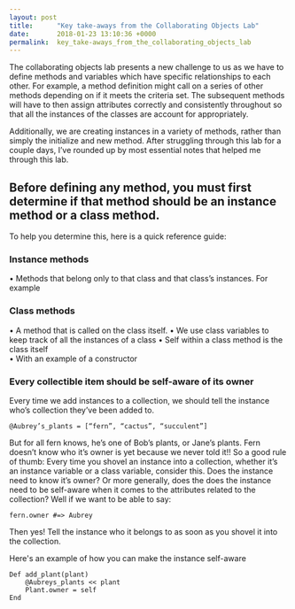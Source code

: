 ```yaml
---
layout: post
title:      "Key take-aways from the Collaborating Objects Lab"
date:       2018-01-23 13:10:36 +0000
permalink:  key_take-aways_from_the_collaborating_objects_lab
---
```




The collaborating objects lab presents a new challenge to us as we have to define methods and variables which have specific relationships to each other. For example, a method definition might call on a series of other methods depending on if it meets the criteria set. The subsequent methods will have to then assign attributes correctly and consistently throughout so that all the instances of the classes are account for appropriately. 

Additionally, we are creating instances in a variety of methods, rather than simply the initialize and new method. After struggling through this lab for a couple days, I’ve rounded up by most essential notes that helped me through this lab. 

## Before defining any method, you must first determine if that method should be an instance method or a class method.
To help you determine this, here is a quick reference guide: 

### Instance methods 
•	Methods that belong only to that class and that class’s instances. For example

### Class methods

•	A method that is called on the class itself. 
•	We use class variables to keep track of all the instances of a class
•	Self within a class method is the class itself	
•	With an example of a constructor 

### Every collectible item should be self-aware of its owner

Every time we add instances to a collection, we should tell the instance who’s collection they’ve been added to. 

`@Aubrey’s_plants = [“fern”, “cactus”, “succulent”] `

But for all fern knows, he’s one of Bob’s plants, or Jane’s plants. Fern doesn’t know who it’s owner is yet because we never told it!! So a good rule of thumb: Every time you shovel an instance into a collection, whether it’s an instance variable or a class variable, consider this. Does the instance need to know it’s owner? Or more generally, does the does the instance need to be self-aware when it comes to the attributes related to the collection?  Well if we want to be able to say:

`fern.owner #=> Aubrey `

Then yes! Tell the instance who it belongs to as soon as you shovel it into the collection. 

Here's an example of how you can make the instance self-aware

```
Def add_plant(plant)
	@Aubreys_plants << plant
	Plant.owner = self 
End
```

### 




